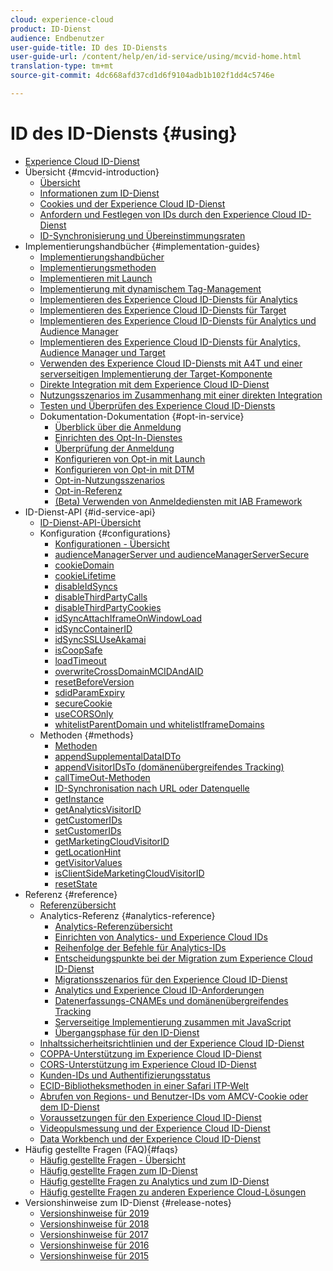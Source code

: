 ```yaml
---
cloud: experience-cloud
product: ID-Dienst
audience: Endbenutzer
user-guide-title: ID des ID-Diensts
user-guide-url: /content/help/en/id-service/using/mcvid-home.html
translation-type: tm+mt
source-git-commit: 4dc668afd37cd1d6f9104adb1b102f1dd4c5746e

---
```



# ID des ID-Diensts {#using}

+ [Experience Cloud ID-Dienst](mcvid-home.md)
+ Übersicht  {#mcvid-introduction}
   + [Übersicht  ](mcvid-introduction/mcvid-overview.md)
   + [Informationen zum ID-Dienst](mcvid-introduction/mcvid-about-id-service.md)
   + [Cookies und der Experience Cloud ID-Dienst](mcvid-introduction/mcvid-cookies.md)
   + [Anfordern und Festlegen von IDs durch den Experience Cloud ID-Dienst](mcvid-introduction/mcvid-id-request.md)
   + [ID-Synchronisierung und Übereinstimmungsraten](mcvid-introduction/mcvid-match-rates.md)
+ Implementierungshandbücher {#implementation-guides}
   + [Implementierungshandbücher](mcvid-implementation-guides/mcvid-implementation-guides.md)
   + [Implementierungsmethoden](mcvid-implementation-guides/mcvid-implementation-methods.md)
   + [Implementieren mit Launch](mcvid-implementation-guides/ecid-implement-with-launch.md)
   + [Implementierung mit dynamischem Tag-Management](mcvid-implementation-guides/mcvid-standard.md)
   + [Implementieren des Experience Cloud ID-Diensts für Analytics](mcvid-implementation-guides/mcvid-setup-analytics.md)
   + [Implementieren des Experience Cloud ID-Diensts für Target](mcvid-implementation-guides/mcvid-setup-target.md)
   + [Implementieren des Experience Cloud ID-Diensts für Analytics und Audience Manager](mcvid-implementation-guides/mcvid-setup-aam-analytics.md)
   + [Implementieren des Experience Cloud ID-Diensts für Analytics, Audience Manager und Target](mcvid-implementation-guides/mcvid-setup-aam-analytics-target.md)
   + [Verwenden des Experience Cloud ID-Diensts mit A4T und einer serverseitigen Implementierung der Target-Komponente](mcvid-implementation-guides/ecid-a4t-target.md)
   + [Direkte Integration mit dem Experience Cloud ID-Dienst](mcvid-implementation-guides/mcvid-direct-integration.md)
   + [Nutzungsszenarios im Zusammenhang mit einer direkten Integration](mcvid-implementation-guides/mcvid-direct-integration-examples.md)
   + [Testen und Überprüfen des Experience Cloud ID-Diensts](mcvid-implementation-guides/mcvid-test-verify.md)
   + Dokumentation-Dokumentation {#opt-in-service}
      + [Überblick über die Anmeldung](mcvid-implementation-guides/opt-in-service/mcvid-optin-overview.md)
      + [Einrichten des Opt-In-Dienstes](mcvid-implementation-guides/opt-in-service/getting-started.md)
      + [Überprüfung der Anmeldung](mcvid-implementation-guides/opt-in-service/testing-optin-and-iab-plugin.md)
      + [Konfigurieren von Opt-in mit Launch](mcvid-implementation-guides/opt-in-service/launch.md)
      + [Konfigurieren von Opt-in mit DTM](mcvid-implementation-guides/opt-in-service/optin-dtm.md)
      + [Opt-in-Nutzungsszenarios](mcvid-implementation-guides/opt-in-service/use-cases.md)
      + [Opt-in-Referenz](mcvid-implementation-guides/opt-in-service/api.md)
      + [(Beta) Verwenden von Anmeldediensten mit IAB Framework](mcvid-implementation-guides/opt-in-service/iab.md)
+ ID-Dienst-API {#id-service-api}
   + [ID-Dienst-API-Übersicht](mcvid-library/mcvid-library.md)
   + Konfiguration {#configurations}
      + [Konfigurationen - Übersicht](mcvid-library/mcvid-function-vars/mcvid-function-vars.md)
      + [audienceManagerServer und audienceManagerServerSecure](mcvid-library/mcvid-function-vars/mcvid-subdomain-config.md)
      + [cookieDomain](mcvid-library/mcvid-function-vars/mcvid-cookiedomain.md)
      + [cookieLifetime](mcvid-library/mcvid-function-vars/mcvid-cookielifetime.md)
      + [disableIdSyncs](mcvid-library/mcvid-function-vars/mcvid-disableidsync.md)
      + [disableThirdPartyCalls](mcvid-library/mcvid-function-vars/mcvid-disablethirdpartycalls.md)
      + [disableThirdPartyCookies](mcvid-library/mcvid-function-vars/mcvid-disable-cookies.md)
      + [idSyncAttachIframeOnWindowLoad](mcvid-library/mcvid-function-vars/mcvid-idsyncattachiframeonwindowload.md)
      + [idSyncContainerID](mcvid-library/mcvid-function-vars/mcvid-idsyncontainerid.md)
      + [idSyncSSLUseAkamai](mcvid-library/mcvid-function-vars/mcvid-idsyncssluseakamai.md)
      + [isCoopSafe](mcvid-library/mcvid-function-vars/mcvid-coopsafe.md)
      + [loadTimeout](mcvid-library/mcvid-function-vars/mcvid-loadtimeout.md)
      + [overwriteCrossDomainMCIDAndAID](mcvid-library/mcvid-function-vars/mcvid-overwrite-visitor-id.md)
      + [resetBeforeVersion](mcvid-library/mcvid-function-vars/mcvid-resetbeforeversion.md)
      + [sdidParamExpiry](mcvid-library/mcvid-function-vars/mcvid-sdidparamexpiry.md)
      + [secureCookie](mcvid-library/mcvid-function-vars/mcvid-securecookie.md)
      + [useCORSOnly](mcvid-library/mcvid-function-vars/mcvid-use-cors-only.md)
      + [whitelistParentDomain und whitelistIframeDomains](mcvid-library/mcvid-function-vars/mcvid-whitelistdomain.md)
   + Methoden {#methods}
      + [Methoden](mcvid-library/mcvid-get-set/mcvid-get-set.md)
      + [appendSupplementalDataIDTo](mcvid-library/mcvid-get-set/mcvid-appendsupplementaldataidto.md)
      + [appendVisitorIDsTo (domänenübergreifendes Tracking)](mcvid-library/mcvid-get-set/mcvid-appendvisitorid.md)
      + [callTimeOut-Methoden](mcvid-library/mcvid-get-set/mcvid-timeout-functions.md)
      + [ID-Synchronisation nach URL oder Datenquelle](mcvid-library/mcvid-get-set/mcvid-idsync.md)
      + [getInstance](mcvid-library/mcvid-get-set/mcvid-getinstance.md)
      + [getAnalyticsVisitorID](mcvid-library/mcvid-get-set/mcvid-getanalyticsvisitorid.md)
      + [getCustomerIDs](mcvid-library/mcvid-get-set/mcvid-getcustomerids.md)
      + [setCustomerIDs](mcvid-library/mcvid-get-set/mcvid-setcustomerids.md)
      + [getMarketingCloudVisitorID](mcvid-library/mcvid-get-set/mcvid-getmcvid.md)
      + [getLocationHint](mcvid-library/mcvid-get-set/mcvid-getlocationhint.md)
      + [getVisitorValues](mcvid-library/mcvid-get-set/mcvid-getvisitorvalues.md)
      + [isClientSideMarketingCloudVisitorID](mcvid-library/mcvid-get-set/mcvid-client-side-id.md)
      + [resetState](mcvid-library/mcvid-get-set/mcvid-resetstate.md)
+ Referenz {#reference}
   + [Referenzübersicht](mcvid-reference/mcvid-reference.md)
   + Analytics-Referenz {#analytics-reference}
      + [Analytics-Referenzübersicht](mcvid-reference/mcvid-analytics-reference/mcvid-analytics-reference.md)
      + [Einrichten von Analytics- und Experience Cloud IDs](mcvid-reference/mcvid-analytics-reference/mcvid-analytics-ids.md)
      + [Reihenfolge der Befehle für Analytics-IDs](mcvid-reference/mcvid-analytics-reference/mcvid-analytics-order-of-operations.md)
      + [Entscheidungspunkte bei der Migration zum Experience Cloud ID-Dienst](mcvid-reference/mcvid-analytics-reference/mcvid-migration-decisions.md)
      + [Migrationsszenarios für den Experience Cloud ID-Dienst](mcvid-reference/mcvid-analytics-reference/mcvid-migration-scenarios.md)
      + [Analytics und Experience Cloud ID-Anforderungen](mcvid-reference/mcvid-analytics-reference/mcvid-legacy-analytics.md)
      + [Datenerfassungs-CNAMEs und domänenübergreifendes Tracking](mcvid-reference/mcvid-analytics-reference/mcvid-cname.md)
      + [Serverseitige Implementierung zusammen mit JavaScript](mcvid-reference/mcvid-analytics-reference/mcvid-server-side.md)
      + [Übergangsphase für den ID-Dienst](mcvid-reference/mcvid-analytics-reference/mcvid-grace-period.md)  
   + [Inhaltssicherheitsrichtlinien und der Experience Cloud ID-Dienst](mcvid-reference/mcvid-csp.md)
   + [COPPA-Unterstützung im Experience Cloud ID-Dienst](mcvid-reference/mcvid-coppa.md)
   + [CORS-Unterstützung im Experience Cloud ID-Dienst](mcvid-reference/mcvid-cors.md)
   + [Kunden-IDs und Authentifizierungsstatus](mcvid-reference/mcvid-authenticated-state.md)
   + [ECID-Bibliotheksmethoden in einer Safari ITP-Welt](mcvid-reference/ecid-library-methods.md)
   + [Abrufen von Regions- und Benutzer-IDs vom AMCV-Cookie oder dem ID-Dienst](mcvid-reference/mcvid-regions.md)
   + [Voraussetzungen für den Experience Cloud ID-Dienst](mcvid-reference/mcvid-requirements.md)
   + [Videopulsmessung und der Experience Cloud ID-Dienst](mcvid-reference/mcvid-heartbeat.md)
   + [Data Workbench und der Experience Cloud ID-Dienst](mcvid-reference/mcvid-dwb.md)
+ Häufig gestellte Fragen (FAQ){#faqs}
   + [Häufig gestellte Fragen - Übersicht](mcvid-faq-intro/mcvid-faq-intro.md)
   + [Häufig gestellte Fragen zum ID-Dienst](mcvid-faq-intro/mcvid-faq.md)
   + [Häufig gestellte Fragen zu Analytics und zum ID-Dienst](mcvid-faq-intro/mcvid-analytics-faq.md)
   + [Häufig gestellte Fragen zu anderen Experience Cloud-Lösungen](mcvid-faq-intro/mcvid-other-faq.md)
+ Versionshinweise zum ID-Dienst {#release-notes}
   + [Versionshinweise für 2019](mcvid-release-notes/mcvid-release-notes.md)
   + [Versionshinweise für 2018](mcvid-release-notes/mcvid-notes-2018.md)
   + [Versionshinweise für 2017](mcvid-release-notes/mcvid-notes-2017.md)
   + [Versionshinweise für 2016](mcvid-release-notes/mcvid-notes-2016.md)
   + [Versionshinweise für 2015](mcvid-release-notes/mcvid-notes-2015.md)
